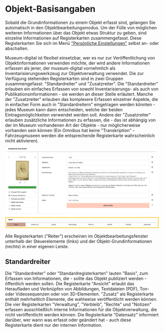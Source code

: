 # Objekt-Basisangaben

Sobald die Grundinformationen zu einem Objekt erfasst sind, gelangen Sie
automatisch in den Objektbearbeitungsmodus. Um der Fülle von möglichen
weiteren Informationen über das Objekt etwas Struktur zu geben, sind
einzelne Informationen auf Registerkarten zusammengefasst. Diese
Registerkarten Sie sich im Menü ["Persönliche Einstellungen"](../UI/Navigationsleiste.md) selbst an- oder abschalten.

Museum-digital ist flexibel einsetzbar, wer es nur zur Veröffentlichung
von Objektinformationen verwenden möchte, der wird andere Informationen
erfassen als jener, der museum-digital vornehmlich als
Inventarisierungswerkzeug zur Objektverwaltung verwendet. Die zur
Verfügung stehenden Registerkarten sind in zwei Gruppen zusammengefasst:
\"Standardreiter\" und \"Zusatzreiter\". Die \"Standardreiter\" erlauben
ein einfaches Erfassen von sowohl Inventarisierungs- als auch von
Publikationsinformationen - sie werden an dieser Stelle erläutert.
Manche der \"Zusatzreiter\" erlauben das komplexere Erfassen einzelner
Aspekte, die in einfacher Form auch in \"Standardreitern\" eingetragen
werden könnten - jedes Museum kann dann entscheiden, welche der beiden
Eintragsmöglichkeiten verwendet werden soll. Andere der \"Zusatzreiter\"
erlauben zusätzliche Informationen zu erfassen, die - das ist abhängig
von der im Museum vorhandenen Art der Objekte - nur möglicherweise
vorhanden sein können (Ein Omnibus hat keine \"Transkription\" -
Fahrzeugmuseen werden die entsprechende Registerkarte wahrscheinlich
nicht aktivieren).

![Screenshot der Registerkarten-Leiste der Objektbearbeitungs-Seite](../../assets/musdb/objects-edit/registerkartenleiste.jpg)

Alle Registerkarten (\"Reiter\") erscheinen im Objektbearbeitungsfenster
unterhalb der Steuerelemente (links) und der Objekt-Grundinformationen
(rechts) in einer eigenen Leiste.

Standardreiter
--------------

Die \"Standardreiter\" oder \"Standardregisterkarten\" lauten \"Basis\",
zum Erfassen von Informationen, die - sollte das Objekt publiziert
werden - öffentlich werden sollen. Die Registerkarte \"Ansicht\" erlaubt
das Heraufladen und Verknüpfen von Abbildungen, Textdateien (PDF), Ton-
oder Videosequenzen oder von 3D-Elementen. \"Zusatz\" als Registerkarte
enthält mehrheitlich Elemente, die wahlweise veröffentlicht werden
können. Die vier Registerkarten \"Verwaltung\", \"Verbleib\", \"Rechte\"
und \"Notizen\" erfassen ausschließlich interne Informationen für die
Objektverwaltung, die nicht veröffentlicht werden können. Die
Registerkarte \"Datensatz\" informiert darüber, wer wann was erfasst
oder geändert hat - auch diese Registerkarte dient nur der internen
Information.
